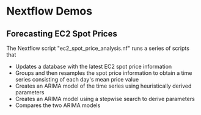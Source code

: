 # Nextflow Demos

## Forecasting EC2 Spot Prices

The Nextflow script "ec2_spot_price_analysis.nf" runs a series of scripts that

- Updates a database with the latest EC2 spot price information
- Groups and then resamples the spot price information to obtain a time series consisting of each day's mean price value
- Creates an ARIMA model of the time series using heuristically derived parameters
- Creates an ARIMA model using a stepwise search to derive parameters
- Compares the two ARIMA models
